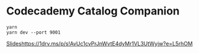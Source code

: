 # Codecademy Catalog Companion

```shell
yarn
yarn dev --port 9001
```

[Slides](https://1drv.ms/p/s!AvUc1cvPrJnWvtE4dyMr1VL3UtWyjw?e=L5rhOM)https://1drv.ms/p/s!AvUc1cvPrJnWvtE4dyMr1VL3UtWyjw?e=L5rhOM
